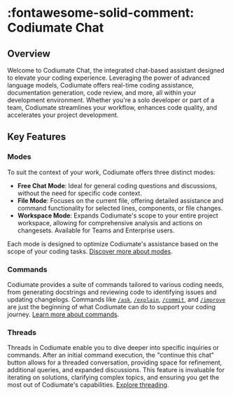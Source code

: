 # :fontawesome-solid-comment: Codiumate Chat 

## Overview 

Welcome to Codiumate Chat, the integrated chat-based assistant designed to elevate your coding experience. Leveraging the power of advanced language models, Codiumate offers real-time coding assistance, documentation generation, code review, and more, all within your development environment. Whether you're a solo developer or part of a team, Codiumate streamlines your workflow, enhances code quality, and accelerates your project development.

## Key Features

### Modes
To suit the context of your work, Codiumate offers three distinct modes:

- **Free Chat Mode**: Ideal for general coding questions and discussions, without the need for specific code context.
- **File Mode**: Focuses on the current file, offering detailed assistance and command functionality for selected lines, components, or file changes.
- **Workspace Mode**: Expands Codiumate's scope to your entire project workspace, allowing for comprehensive analysis and actions on changesets. Available for Teams and Enterprise users. 

Each mode is designed to optimize Codiumate's assistance based on the scope of your coding tasks. [Discover more about modes](./modes/index.md).

### Commands
Codiumate provides a suite of commands tailored to various coding needs, from generating docstrings and reviewing code to identifying issues and updating changelogs. Commands like [`/ask`](./commands/ask.md), [`/explain`](./commands/explain.md), [`/commit`](./commands/commit.md), and [`/improve`](./commands/improve.md) are just the beginning of what Codiumate can do to support your coding journey. [Learn more about commands](./commands/index.md).

### Threads
Threads in Codiumate enable you to dive deeper into specific inquiries or commands. After an initial command execution, the "continue this chat" button allows for a threaded conversation, providing space for refinement, additional queries, and expanded discussions. This feature is invaluable for iterating on solutions, clarifying complex topics, and ensuring you get the most out of Codiumate's capabilities. [Explore threading](./threads.md).
